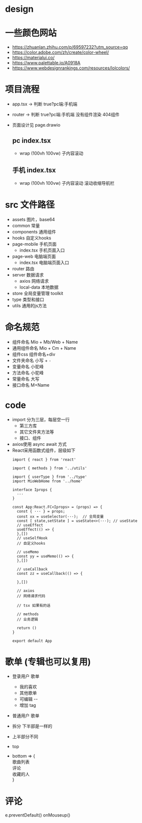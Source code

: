# design

# 一些颜色网站
- https://zhuanlan.zhihu.com/p/69597232?utm_source=qq
- https://color.adobe.com/zh/create/color-wheel/
- https://materialui.co/
- https://www.palettable.io/A0918A
- https://www.webdesignrankings.com/resources/lolcolors/


# 项目流程
- app.tsx -> 判断 true?pc端:手机端
- router -> 判断  true?pc端:手机端 没有组件渲染 404组件
- 页面设计见 page.drawio

  ## pc index.tsx
  - wrap (100vh 100vw) 子内容滚动
  ## 手机 index.tsx
  - wrap (100vh 100vw) 子内容滚动 滚动收缩导航栏

# src 文件路径
- assets      图片，base64
- common      常量
- components  通用组件
- hooks       自定义hooks
- page-mobile 手机页面
  - index.tsx   手机页面入口
- page-web    电脑端页面
  - index.tsx   电脑端页面入口
- router      路由
- server      数据请求
  - axios       网络请求
  - local-data  本地数据
- store       全局变量管理 toolkit
- type        类型和接口
- utils       通用的js方法

# 命名规范
- 组件命名 Mio + Mb/Web + Name
- 通用组件命名 Mio + Cm + Name
- 组件css  组件命名+div
- 文件夹命名 小写 + `-`
- 变量命名 小驼峰
- 方法命名 小驼峰
- 常量命名 大写
- 接口命名 M+Name

# code
- import 分为三层，每层空一行
  - 第三方库
  - 其它文件夹方法等
  - 接口、组件
- axios使用 async await 方式
- React采用函数式组件，层级如下
  ```tsx
  import { react } from 'react'

  import { methods } from '../utils'

  import { userType } from '../type'
  import MioWebHome from '../home'

  interface Iprops {
    ···
  }

  const App:React.FC<Iprops> = (props) => {  
    const { ··· } = props;
    const xx = useSelector(···);  // 全局变量
    const [ state,setState ] = useState<>(···); // useState
    // useEffect 
    useEffect(() => {
    },[])
    // useSelfHook
    // 自定义hooks
    
    // useMemo
    const yy = useMemo(() => {
    },[])

    // useCallback
    const zz = useCallback(() => {

    },[])

    // axios
    // 网络请求代码

    // tsx 如果有的话

    // methods 
    // 业务逻辑

    return ()
  }

  export default App
  ```


# 歌单 (专辑也可以复用)
- 登录用户 歌单
  - 我的喜欢
  - 其他歌单
  - 可编辑 -- 
  - 增加 tag
- 普通用户 歌单

- 拆分 下半部是一样的 
- 上半部分不同 
- top
- bottom => {  
  歌曲列表  
  评论  
  收藏的人  
}

# 评论

e.preventDefault()
onMouseup()